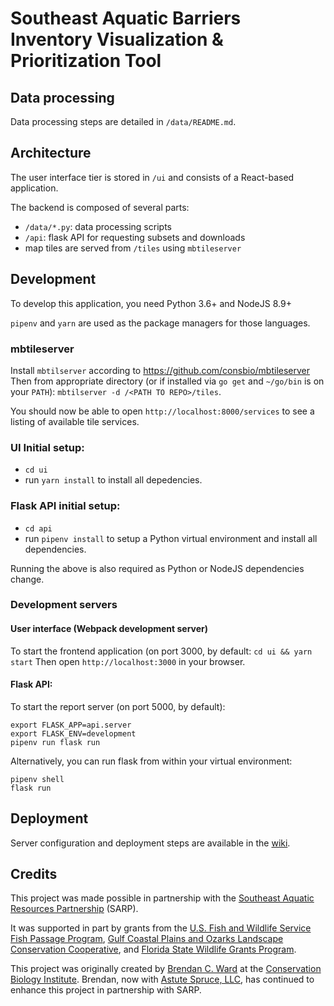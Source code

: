 # Southeast Aquatic Barriers Inventory Visualization & Prioritization Tool

## Data processing

Data processing steps are detailed in `/data/README.md`.

## Architecture

The user interface tier is stored in `/ui` and consists of a React-based application.

The backend is composed of several parts:

-   `/data/*.py`: data processing scripts
-   `/api`: flask API for requesting subsets and downloads
-   map tiles are served from `/tiles` using `mbtileserver`

## Development

To develop this application, you need Python 3.6+ and NodeJS 8.9+

`pipenv` and `yarn` are used as the package managers for those languages.

### mbtileserver

Install `mbtilserver` according to https://github.com/consbio/mbtileserver
Then from appropriate directory (or if installed via `go get` and `~/go/bin` is on your `PATH`): `mbtilserver -d /<PATH TO REPO>/tiles`.

You should now be able to open `http://localhost:8000/services` to see a listing of available tile services.

### UI Initial setup:

-   `cd ui`
-   run `yarn install` to install all depedencies.

### Flask API initial setup:

-   `cd api`
-   run `pipenv install` to setup a Python virtual environment and install all dependencies.

Running the above is also required as Python or NodeJS dependencies change.

### Development servers

#### User interface (Webpack development server)

To start the frontend application (on port 3000, by default:
`cd ui && yarn start`
Then open `http://localhost:3000` in your browser.

#### Flask API:

To start the report server (on port 5000, by default):

```
export FLASK_APP=api.server
export FLASK_ENV=development
pipenv run flask run
```

Alternatively, you can run flask from within your virtual environment:

```
pipenv shell
flask run
```

## Deployment

Server configuration and deployment steps are available in the [wiki](https://github.com/consbio/sarp/wiki).

## Credits

This project was made possible in partnership with the [Southeast Aquatic Resources Partnership](https://southeastaquatics.net/) (SARP).

It was supported in part by grants from the [U.S. Fish and Wildlife Service Fish Passage Program](https://www.fws.gov/fisheries/fish-passage.html), [Gulf Coastal Plains and Ozarks Landscape Conservation Cooperative](https://gcpolcc.org/), and [Florida State Wildlife Grants Program](https://myfwc.com/conservation/special-initiatives/fwli/grant/).

This project was originally created by [Brendan C. Ward](https://github.com/brendan-ward) at the [Conservation Biology Institute](https://consbio.org/). Brendan, now with [Astute Spruce, LLC](https://astutespruce.com/), has continued to enhance this project in partnership with SARP.
